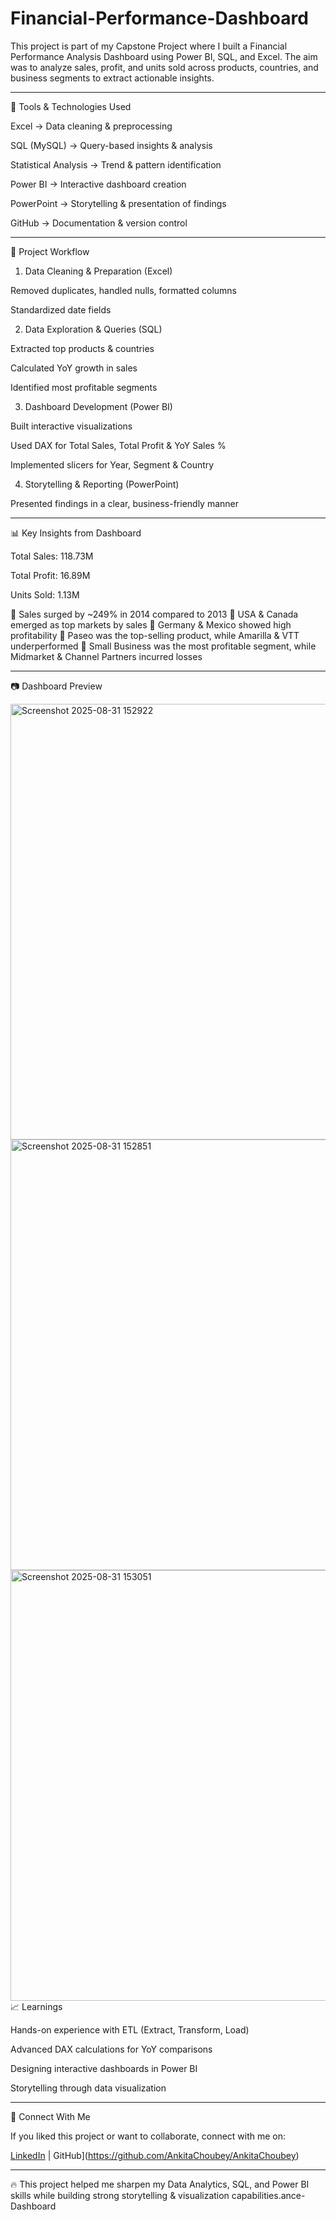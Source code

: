 # Financial-Performance-Dashboard

This project is part of my Capstone Project where I built a Financial Performance Analysis Dashboard using Power BI, SQL, and Excel.
The aim was to analyze sales, profit, and units sold across products, countries, and business segments to extract actionable insights.


---

🔧 Tools & Technologies Used

Excel → Data cleaning & preprocessing

SQL (MySQL) → Query-based insights & analysis

Statistical Analysis → Trend & pattern identification

Power BI → Interactive dashboard creation

PowerPoint → Storytelling & presentation of findings

GitHub → Documentation & version control



---

📌 Project Workflow

1. Data Cleaning & Preparation (Excel)

Removed duplicates, handled nulls, formatted columns

Standardized date fields



2. Data Exploration & Queries (SQL)

Extracted top products & countries

Calculated YoY growth in sales

Identified most profitable segments



3. Dashboard Development (Power BI)

Built interactive visualizations

Used DAX for Total Sales, Total Profit & YoY Sales %

Implemented slicers for Year, Segment & Country



4. Storytelling & Reporting (PowerPoint)

Presented findings in a clear, business-friendly manner





---

📊 Key Insights from Dashboard

Total Sales: 118.73M

Total Profit: 16.89M

Units Sold: 1.13M


🔹 Sales surged by ~249% in 2014 compared to 2013
🔹 USA & Canada emerged as top markets by sales
🔹 Germany & Mexico showed high profitability
🔹 Paseo was the top-selling product, while Amarilla & VTT underperformed
🔹 Small Business was the most profitable segment, while Midmarket & Channel Partners incurred losses


---

📷 Dashboard Preview

<img width="1226" height="697" alt="Screenshot 2025-08-31 152922" src="https://github.com/user-attachments/assets/0106be40-026e-4527-8c54-deeb89821191" />
<img width="1242" height="689" alt="Screenshot 2025-08-31 152851" src="https://github.com/user-attachments/assets/4c2461be-3508-451e-b8f5-0333fffe2741" />
<img width="1218" height="689" alt="Screenshot 2025-08-31 153051" src="https://github.com/user-attachments/assets/aeeb27de-43c2-4fba-b2f4-644f6f0a60a8" />                                                                                                                                                                                             
📈 Learnings

Hands-on experience with ETL (Extract, Transform, Load)

Advanced DAX calculations for YoY comparisons

Designing interactive dashboards in Power BI

Storytelling through data visualization



---

🤝 Connect With Me

If you liked this project or want to collaborate, connect with me on:

 [LinkedIn]( https://www.linkedin.com/in/ankita-c-4a1581212) |  GitHub](https://github.com/AnkitaChoubey/AnkitaChoubey)



---

🔥 This project helped me sharpen my Data Analytics, SQL, and Power BI skills while building strong storytelling & visualization capabilities.ance-Dashboard

